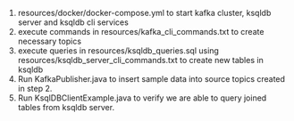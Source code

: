 1. resources/docker/docker-compose.yml to start kafka cluster, ksqldb server and ksqldb cli services
2. execute commands in resources/kafka_cli_commands.txt to create necessary topics
3. execute queries in resources/ksqldb_queries.sql using resources/ksqldb_server_cli_commands.txt to create new tables in ksqldb
4. Run KafkaPublisher.java to insert sample data into source topics created in step 2.
5. Run KsqlDBClientExample.java to verify we are able to query joined tables from ksqldb server.
